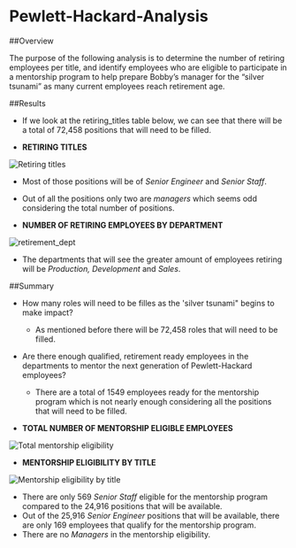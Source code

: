 # Pewlett-Hackard-Analysis

##Overview

The purpose of the following analysis is to determine the number of retiring employees per title, and identify employees who are eligible to participate in a mentorship program to help prepare Bobby’s manager for the “silver tsunami” as many current employees reach retirement age.

##Results
- If we look at the retiring_titles table below, we can see that there will be a total of 72,458 positions that will need to be filled.

- **RETIRING TITLES**
 
![Retiring titles](https://user-images.githubusercontent.com/104289098/174457250-c5a82f27-3cc5-4e72-b7cb-608d793b0a9d.png)

- Most of those positions will be of *Senior Engineer* and *Senior Staff*.  
- Out of all the positions only two are *managers* which seems  odd considering the total number of positions.

- **NUMBER OF RETIRING EMPLOYEES BY DEPARTMENT**

![retirement_dept](https://user-images.githubusercontent.com/104289098/174457241-e3767b22-a5f7-4628-aaa8-b86dede08fa4.png)

- The departments that will see the greater amount of employees retiring will be *Production, Development* and *Sales*.

##Summary
- How many roles will need to be filles as the 'silver tsunami" begins to make impact?
  - As mentioned before there will be 72,458 roles that will need to be filled.

- Are there enough qualified, retirement ready employees in the departments to mentor the next generation of Pewlett-Hackard employees?
  - There are a total of 1549 employees ready for the mentorship program which is not nearly enough considering all the positions that will need to be filled. 

 - **TOTAL NUMBER OF MENTORSHIP ELIGIBLE EMPLOYEES**
  
![Total mentorship eligibility](https://user-images.githubusercontent.com/104289098/174457160-e16e2934-d01c-4acc-8835-588e856be12f.png)


- **MENTORSHIP ELIGIBILITY BY TITLE**

![Mentorship eligibility by title](https://user-images.githubusercontent.com/104289098/174457221-9be3a0b9-9489-4226-b031-d59c17cfd28b.png)

- There are only 569 *Senior Staff* eligible for the mentorship program compared to the 24,916 positions that will be available.
- Out of the 25,916 *Senior Engineer* positions that will be available, there are only 169 employees that qualify  for the mentorship program.
- There are no *Managers* in the mentorship eligibility.
